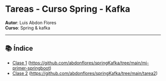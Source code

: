 # Tareas - Curso Spring - Kafka

**Autor**: Luis Abdon Flores  
**Curso**: Spring & kafka 

---

## 📚 Índice

- [Clase 1](clase1/)  (https://github.com/abdonflores/springKafka/tree/main/mi-primer-springboot)
- [Clase 2](clase2/)  (https://github.com/abdonflores/springKafka/tree/main/tarea2)
